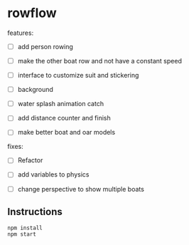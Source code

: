 # rowflow

features:

- [ ] add person rowing
- [ ] make the other boat row and not have a constant speed
- [ ] interface to customize suit and stickering
- [ ] background
- [ ] water splash animation catch
- [ ] add distance counter and finish
- [ ] make better boat and oar models


fixes:
- [ ] Refactor
- [ ] add variables to physics
- [ ] change perspective to show multiple boats


## Instructions
```
npm install
npm start
```
